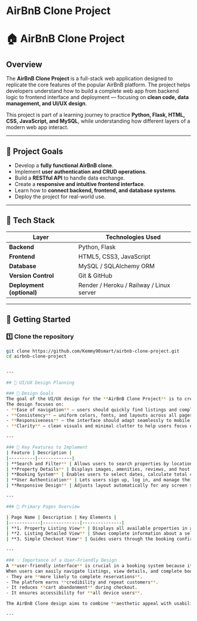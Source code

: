# AirBnB Clone Project
# 🏠 AirBnB Clone Project

## Overview
The **AirBnB Clone Project** is a full-stack web application designed to replicate the core features of the popular AirBnB platform. The project helps developers understand how to build a complete web app from backend logic to frontend interface and deployment — focusing on **clean code, data management, and UI/UX design**.

This project is part of a learning journey to practice **Python, Flask, HTML, CSS, JavaScript, and MySQL**, while understanding how different layers of a modern web app interact.

---

## 🎯 Project Goals
- Develop a **fully functional AirBnB clone**.
- Implement **user authentication and CRUD operations**.
- Build a **RESTful API** to handle data exchange.
- Create a **responsive and intuitive frontend interface**.
- Learn how to **connect backend, frontend, and database systems**.
- Deploy the project for real-world use.

---

## 🧰 Tech Stack

| Layer | Technologies Used |
|-------|--------------------|
| **Backend** | Python, Flask |
| **Frontend** | HTML5, CSS3, JavaScript |
| **Database** | MySQL / SQLAlchemy ORM |
| **Version Control** | Git & GitHub |
| **Deployment (optional)** | Render / Heroku / Railway / Linux server |

---

## 🚀 Getting Started

### 1️⃣ Clone the repository
```bash
git clone https://github.com/Kemmy90smart/airbnb-clone-project.git
cd airbnb-clone-project


---

## 🎨 UI/UX Design Planning

### 🧠 Design Goals
The goal of the UI/UX design for the **AirBnB Clone Project** is to create a **simple, intuitive, and visually appealing** experience for users who want to browse, view, and book properties.  
The design focuses on:
- **Ease of navigation** — users should quickly find listings and complete bookings.
- **Consistency** — uniform colors, fonts, and layouts across all pages.
- **Responsiveness** — the interface should adapt seamlessly to mobile, tablet, and desktop screens.
- **Clarity** — clean visuals and minimal clutter to help users focus on what matters: listings, prices, and booking actions.

---

### 🧩 Key Features to Implement
| Feature | Description |
|----------|-------------|
| **Search and Filter** | Allows users to search properties by location, date, and price range. |
| **Property Details** | Displays images, amenities, reviews, and host info. |
| **Booking System** | Enables users to select dates, calculate total cost, and proceed to checkout. |
| **User Authentication** | Lets users sign up, log in, and manage their bookings. |
| **Responsive Design** | Adjusts layout automatically for any screen size or device. |

---

### 🏡 Primary Pages Overview

| Page Name | Description | Key Elements |
|------------|--------------|---------------|
| **1. Property Listing View** | Displays all available properties in a grid or list layout. | - Search bar and filters <br> - Property cards with images, prices, and ratings <br> - Pagination or infinite scroll |
| **2. Listing Detailed View** | Shows complete information about a selected property. | - Large property image gallery <br> - Host details and reviews <br> - “Book Now” button |
| **3. Simple Checkout View** | Guides users through the booking confirmation process. | - Summary of booking details <br> - Price breakdown <br> - Payment button and confirmation screen |

---

### 💡 Importance of a User-Friendly Design
A **user-friendly interface** is crucial in a booking system because it directly impacts the **user’s trust, satisfaction, and conversion rate**.  
When users can easily navigate listings, view details, and complete bookings without confusion or delay:
- They are **more likely to complete reservations**.
- The platform earns **credibility and repeat customers**.
- It reduces **cart abandonment** during checkout.
- It ensures accessibility for **all device users**.

The AirBnB Clone design aims to combine **aesthetic appeal with usability**, ensuring that every interaction feels smooth, professional, and reliable.

---

